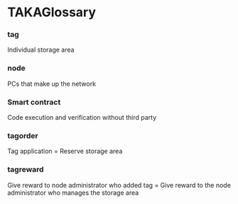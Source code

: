 TAKAGlossary
====

### tag
Individual storage area

### node
PCs that make up the network

### Smart contract
Code execution and verification without third party

### tagorder
Tag application = Reserve storage area

### tagreward
Give reward to node administrator who added tag = Give reward to the node administrator who manages the storage area
